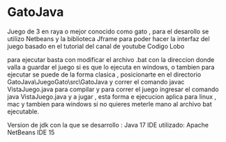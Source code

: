 # GatoJava

Juego de 3 en raya o mejor conocido como gato , para el desarollo se utilizo Netbeans y la biblioteca Jframe para poder hacer la interfaz del juego basado en el tutorial del canal de youtube Codigo Lobo

para ejecutar basta con modificar el archivo .bat con la direccion donde valla a guardar el juego si es que lo ejecuta en windows, o tambien para ejecutar se puede de la forma clasica , posicionarte en el directorio GatoJava\JuegoGato\src\GatoJava y correr el comando javac VistaJuego.java para compilar y para correr el juego ingresar el comando java VistaJuego.java y a jugar , esta forma e ejecucion aplica para linux , mac y tambien para windows si no quieres meterle mano al archivo bat ejecutable.

Version de jdk con la que se desarrollo : Java 17
IDE utilizado: Apache NetBeans IDE 15
